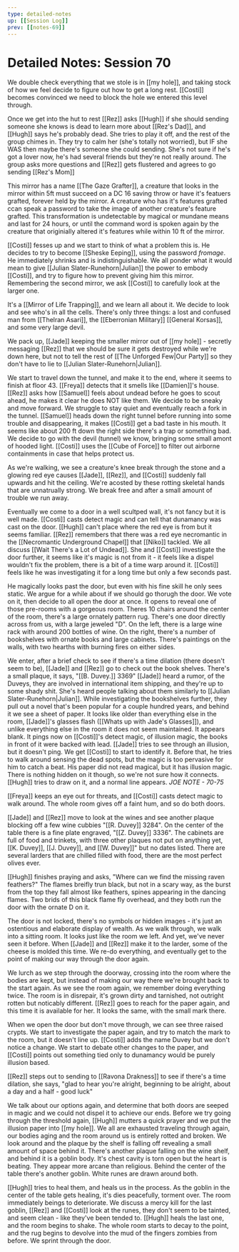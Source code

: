 ```yaml
---
type: detailed-notes
up: [[Session Log]]
prev: [[notes-69]]
---
```


# Detailed Notes: Session 70

We double check everything that we stole is in [[my hole]], and taking stock of how we feel decide to figure out how to get a long rest. [[Costi]] becomes convinced we need to block the hole we entered this level through. 

Once we get into the hut to rest [[Rez]] asks [[Hugh]] if she should sending someone she knows is dead to learn more about [[Rez's Dad]], and [[Hugh]] says he's probably dead. She tries to play it off, and the rest of the group chimes in. They try to calm her (she's totally not worried), but IF she WAS then maybe there's someone she could sending. She's not sure if he's got a lover now, he's had several friends but they're not really around. The group asks more questions and [[Rez]] gets flustered and agrees to go sending [[Rez's Mom]]

This mirror has a name [[The Gaze Grafter]], a creature that looks in the mirror within 5ft must succeed on a DC 16 saving throw or have it's featuers grafted, forever held by the mirror. A creature who has it's features grafted ccan speak a password to take the image of another creature's feature grafted. This transformation is undetectable by magical or mundane means and last for 24 hours, or until the command word is spoken again by the creature that originially altered it's features while within 10 ft of the mirror. 

[[Costi]] fesses up and we start to think of what a problem this is. He decides to try to become [[Sheske Eeping]], using the password *fromage*. He immediately shrinks and is indistinguishable. We all ponder what it would mean to give [[Julian Slater-Runehorn|Julian]] the power to embody [[Costi]], and try to figure how to prevent giving him this mirror. Remembering the second mirror, we ask [[Costi]] to carefully look at the larger one. 

It's a [[Mirror of Life Trapping]], and we learn all about it. We decide to look and see who's in all the cells. There's only three things: a lost and confused man from [[Thelran Asari]], the [[Eberronian Military]] [[General Korsas]], and some very large devil.

We pack up, [[Jade]] keeping the smaller mirror out of [[my hole]] - secretly messaging [[Rez]] that we should be sure it gets destroyed while we're down here, but not to tell the rest of [[The Unforged Few|Our Party]] so they don't have to lie to [[Julian Slater-Runehorn|Julian]]. 

We start to travel down the tunnel, and make it to the end, where it seems to finish at floor 43. [[Freya]] detects that it smells like [[Damien]]'s house. [[Rez]] asks how [[Samuel]] feels about undead before he goes to scout ahead, he makes it clear he does NOT like them. We decide to be sneaky and move forward. We struggle to stay quiet and eventually reach a fork in the tunnel. [[Samuel]] heads down the right tunnel before running into some trouble and disappearing, it makes [[Costi]] get a bad taste in his mouth. It seems like about 200 ft down the right side there's a trap or something bad. We decide to go with the devil (tunnel) we know, bringing some small amont of hooded light. [[Costi]] uses the [[Cube of Force]] to filter out airborne containments in case that helps protect us. 

As we're walking, we see a creature's knee break through the stone and a glowing red eye causes [[Jade]], [[Rez]], and [[Costi]] suddenly fall upwards and hit the ceiling. We're acosted by these rotting skeletal hands that are unnatrually strong. We break free and after a small amount of trouble we run away. 

Eventually we come to a door in a well scultped wall, it's not fancy but it is well made. [[Costi]] casts detect magic and can tell that dunamancy was cast on the door. [[Hugh]] can't place where the red eye is from but it seems familiar. [[Rez]] remembers that there was a red eye necromantic in the [[Necromantic Underground Chapel]] that [[Niko]] tackled. We all discuss [[Wait There's a Lot of Undead]]. She and [[Costi]] investigate the door further, it seems like it's magic is not from it - it feels like a dispel wouldn't fix the problem, there is a bit of a time warp around it. [[Costi]] feels like he was investigating it for a long time but only a few seconds past. 

He magically looks past the door, but even with his fine skill he only sees static. We argue for a while about if we should go thorugh the door. We vote on it, then decide to all open the door at once. It opens to reveal one of those pre-rooms with a gorgeous room. Theres 10 chairs around the center of the room, there's a large ornately pattern rug. There's one door directly across from us, with a large jeweled "D". On the left, there is a large wine rack with around 200 bottles of wine. On the right, there's a number of bookshelves with ornate books and large cabinets. There's paintings on the walls, with two hearths with burning fires on either sides. 

We enter, after a brief check to see if there's a time dilation (there doesn't seem to be), [[Jade]] and [[Rez]] go to check out the book shelves. There's a small plaque, it says, "[[B. Duvey.]] 3369" [[Jade]] heard a rumor, of the Duveys, they are involved in international item shipping, and they're up to some shady shit. She's heard people talking about them similarly to [[Julian Slater-Runehorn|Julian]]. While investigating the bookshelves further, they pull out a novel that's been popular for a couple hundred years, and behind it we see a sheet of paper. It looks like older than everything else in the room, [[Jade]]'s glasses flash ([[Whats up with Jade's Glasses]]), and unlike everything else in the room it does not seem maintained. It appears blank. It pings now on [[Costi]]'s detect magic, of illusion magic, the books in front of it were backed with lead. [[Jade]] tries to see through an illusion, but it doesn't ping. We get [[Costi]] to start to identify it. Before that, he tries to walk around sensing the dead spots, but the magic is too pervasive for him to catch a beat. His paper did not read magical, but it has illusion magic. There is nothing hidden on it though, so we're not sure how it connects. [[Hugh]] tries to draw on it, and a normal line appears. *JOE NOTE - 70-75*

[[Freya]] keeps an eye out for threats, and [[Costi]] casts detect magic to walk around. The whole room gives off a faint hum, and so do both doors. 

[[Jade]] and [[Rez]] move to look at the wines and see another plaque blocking off a few wine cubbies "[[R. Duvey]] 3284". On the center of the table there is a fine plate engraved, "[[Z. Duvey]] 3336".  The cabinets are full of food and trinkets, with three other plaques not put on anything yet, [[K. Duvey]], [[J. Duvey]], and [[W. Duvey]]" but no dates listed. There are several larders that are chilled filled with food, there are the most perfect olives ever. 

[[Hugh]] finishes praying and asks, "Where can we find the missing raven feathers?" The flames breifly trun black, but not in a scary way, as the burst from the top they fall almost like feathers, spines appearing in the dancing flames. Two brids of this black flame fly overhead, and they both run the door with the ornate D on it. 

The door is not locked, there's no symbols or hidden images - it's just an ostentious and elaborate display of wealth. As we walk through, we walk into a sitting room. It looks just like the room we left. And yet, we've never seen it before. When [[Jade]] and [[Rez]] make it to the larder, some of the cheese is molded this time. We re-do everything, and eventually get to the point of making our way through the door again.

We lurch as we step through the doorway, crossing into the room where the bodies are kept, but instead of making our way there we're brought back to the start again. As we see the room again, we remember doing everything twice. The room is in disrepair, it's grown dirty and tarnished, not outright rotten but noticably different. [[Rez]] goes to reach for the paper again, and this time it is available for her. It looks the same, with the small mark there. 

When we open the door but don't move through, we can see three raised crypts. We start to investigate the paper again, and try to match the mark to the room, but it doesn't line up. [[Costi]] adds the name Duvey but we don't notice a change. We start to debate other changes to the paper, and [[Costi]] points out something tied only to dunamancy would be purely illusion based. 

[[Rez]] steps out to sending to [[Ravona Drakness]] to see if there's a time dilation, she says, "glad to hear you're alright, beginning to be alright, about a day and a half - good luck"

We talk about our options again, and determine that both doors are seeped in magic and we could not dispel it to achieve our ends. Before we try going through the threshold again, [[Hugh]] mutters a quick prayer and we put the illusion paper into [[my hole]].  We all are exhausted traveling through again, our bodies aging and the room around us is entirely rotted and broken. We look around and the plaque by the shelf is falling off revealing a small amount of space behind it. There's another plaque falling on the wine shelf, and behind it is a goblin body. It's chest cavity is torn open but the heart is beating. They appear more arcane than religious. Behind the center of the table there's another goblin. White runes are drawn around both. 

[[Hugh]] tries to heal them, and heals us in the process. As the goblin in the center of the table gets healing, it's dies peacefully, torment over. The room immediately beings to deteriorate. We discuss a mercy kill for the last goblin, [[Rez]] and [[Costi]] look at the runes, they don't seem to be tainted, and seem clean - like they've been tended to. [[Hugh]] heals the last one, and the room begins to shake. The whole room starts to decay to the point, and the rug begins to devolve into the mud of the fingers zombies from before. We sprint through the door.


